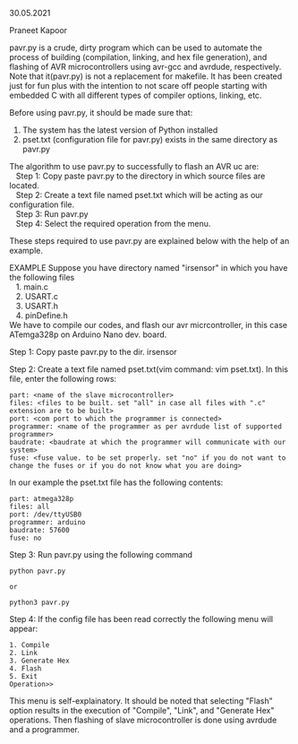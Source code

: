 30.05.2021

Praneet Kapoor

pavr.py is a crude, dirty program which can be used to automate the process of building (compilation, linking, and hex file generation), and flashing of AVR microcontrollers using avr-gcc and avrdude, respectively. Note that it(pavr.py) is not a replacement for makefile. It has been created just for fun plus with the intention to not scare off people starting with embedded C with all different types of compiler options, linking, etc.

Before using pavr.py, it should be made sure that:
1. The system has the latest version of Python installed
2. pset.txt (configuration file for pavr.py) exists in the same directory as pavr.py   


The algorithm to use pavr.py to successfully to flash an AVR uc are:  
&nbsp;&nbsp;&nbsp;Step 1: Copy paste pavr.py to the directory in which source files are located.  
&nbsp;&nbsp;&nbsp;Step 2: Create a text file named pset.txt which will be acting as our configuration file.  
&nbsp;&nbsp;&nbsp;Step 3: Run pavr.py  
&nbsp;&nbsp;&nbsp;Step 4: Select the required operation from the menu.  

These steps required to use pavr.py are explained below with the help of an example.

EXAMPLE 
Suppose you have directory named "irsensor" in which you have the following files  
&nbsp;&nbsp;&nbsp;1. main.c  
&nbsp;&nbsp;&nbsp;2. USART.c  
&nbsp;&nbsp;&nbsp;3. USART.h  
&nbsp;&nbsp;&nbsp;4. pinDefine.h  
We have to compile our codes, and flash our avr micrcontroller, in this case ATemga328p on Arduino Nano dev. board.

Step 1: Copy paste pavr.py to the dir. irsensor

Step 2: Create a text file named pset.txt(vim command: vim pset.txt). In this file, enter the following rows:  

	part: <name of the slave microcontroller> 
	files: <files to be built. set "all" in case all files with ".c" extension are to be built> 
	port: <com port to which the programmer is connected> 
	programmer: <name of the programmer as per avrdude list of supported programmer> 
	baudrate: <baudrate at which the programmer will communicate with our system> 
	fuse: <fuse value. to be set properly. set "no" if you do not want to change the fuses or if you do not know what you are doing>  
	
	
In our example the pset.txt file has the following contents: 

	part: atmega328p 
	files: all
	port: /dev/ttyUSB0
	programmer: arduino
	baudrate: 57600
	fuse: no

Step 3: Run pavr.py using the following command
		
	python pavr.py

	or 

	python3 pavr.py

Step 4: If the config file has been read correctly the following menu will appear:
		
	1. Compile
	2. Link
	3. Generate Hex
	4. Flash
	5. Exit
	Operation>>
		
This menu is self-explainatory. It should be noted that selecting "Flash" option results in the execution of "Compile", "Link", and "Generate Hex" operations. Then flashing of slave microcontroller is done using avrdude and a programmer. 


